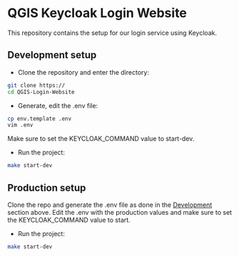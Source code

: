 # QGIS Keycloak Login Website

This repository contains the setup for our login service using Keycloak.

## Development setup

- Clone the repository and enter the directory:
```sh
git clone https://
cd QGIS-Login-Website
```

- Generate, edit the .env file:
```sh
cp env.template .env
vim .env
```
Make sure to set the KEYCLOAK_COMMAND value to start-dev.

- Run the project:
```sh
make start-dev
```

## Production setup

Clone the repo and generate the .env file as done in the [Development](#development-setup) section above. Edit the .env with the production values and make sure to set the KEYCLOAK_COMMAND value to start.


- Run the project:
```sh
make start-dev
```
